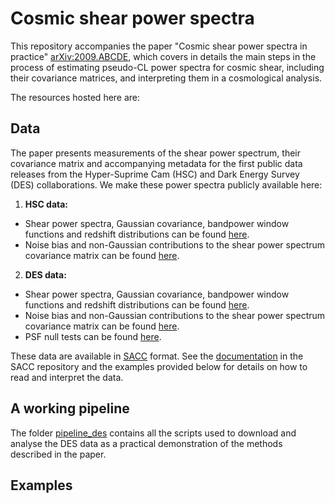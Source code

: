 # Cosmic shear power spectra

This repository accompanies the paper "Cosmic shear power spectra in practice" [arXiv:2009.ABCDE](dead_link), which covers in details the main steps in the process of estimating pseudo-CL power spectra for cosmic shear, including their covariance matrices, and interpreting them in a cosmological analysis.

The resources hosted here are:

## Data
The paper presents measurements of the shear power spectrum, their covariance matrix and accompanying metadata for the first public data releases from the Hyper-Suprime Cam (HSC) and Dark Energy Survey (DES) collaborations. We make these power spectra publicly available here:
1. **HSC data:**
  * Shear power spectra, Gaussian covariance, bandpower window functions and redshift distributions can be found [here](dead_link).
  * Noise bias and non-Gaussian contributions to the shear power spectrum covariance matrix can be found [here](dead_link).

2. **DES data:**
  * Shear power spectra, Gaussian covariance, bandpower window functions and redshift distributions can be found [here](http://intensitymapping.physics.ox.ac.uk/Data/ShearCl/cls_signal_covG_ns4096.fits).
  * Noise bias and non-Gaussian contributions to the shear power spectrum covariance matrix can be found [here](http://intensitymapping.physics.ox.ac.uk/Data/ShearCl/cls_noise_covNG_ns4096.fits).
  * PSF null tests can be found [here](http://intensitymapping.physics.ox.ac.uk/Data/ShearCl/cls_xpsf_ns4096.fits).

These data are available in [SACC](https://github.com/LSSTDESC/sacc) format. See the [documentation](https://sacc.readthedocs.io/en/latest/) in the SACC repository and the examples provided below for details on how to read and interpret the data.

## A working pipeline
The folder [pipeline_des](pipeline_des) contains all the scripts used to download and analyse the DES data as a practical demonstration of the methods described in the paper.

## Examples

